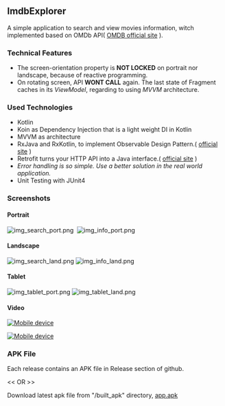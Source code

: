 ## ImdbExplorer

A simple application to search and view movies information, witch
implemented based on OMDb API(
[OMDB official site](http://www.omdbapi.com/) ).

### Technical Features

+ The screen-orientation property is **NOT LOCKED** on portrait nor
  landscape, because of reactive programming.
+ On rotating screen, API **WONT CALL** again. The last state of
  Fragment caches in its *ViewModel*, regarding to using *MVVM*
  architecture.

### Used Technologies

+ Kotlin
+ Koin as Dependency Injection that is a light weight DI in Kotlin
+ MVVM as architecture
+ RxJava and RxKotlin, to implement Observable Design Pattern.(
  [official site](https://github.com/ReactiveX/RxJava) )
+ Retrofit turns your HTTP API into a Java interface.(
  [official site](https://square.github.io/retrofit) )
+ *Error handling is so simple. Use a better solution in the real world
  application.*
+ Unit Testing with JUnit4

### Screenshots
#### Portrait
![img_search_port.png](screen_captures/img_search_port.png)&nbsp;&nbsp;![img_info_port.png](screen_captures/img_info_port.png)


#### Landscape
![img_search_land.png](screen_captures/img_search_land.png)&nbsp;![img_info_land.png](screen_captures/img_info_land.png)

#### Tablet
![img_tablet_port.png](screen_captures/img_tablet_port.png)&nbsp;![img_tablet_land.png](screen_captures/img_tablet_land.png)

#### Video
<a href="https://youtu.be/HPLzdtS0s8I"
rel="YouTube">![Mobile device](screen_captures/video_mock.png)</a>

<a href="https://youtu.be/5_Dj9aiZK0A"
rel="YouTube">![Mobile device](screen_captures/video_mock_tablet.png)</a>


### APK File
Each release contains an APK file in Release section of github.

<< OR >>

Download latest apk file from "/built_apk" directory,
[app.apk](built_apk/app.apk)
